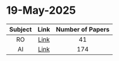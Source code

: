 # 19-May-2025

| Subject | Link | Number of Papers |
|:-----:|:----:|:----------------:|
| RO | [Link](https://github.com/KJaebye/EmbodiedAI-Robotics-arXiv-Daily-Reporter/tree/main/19-May-2025/RO) | 41 |
| AI | [Link](https://github.com/KJaebye/EmbodiedAI-Robotics-arXiv-Daily-Reporter/tree/main/19-May-2025/AI) | 174 |
